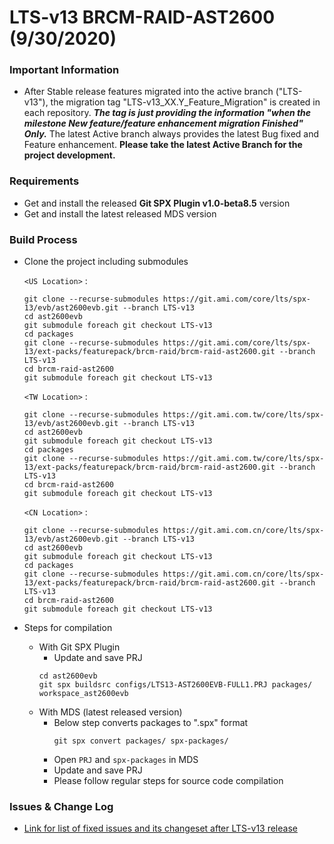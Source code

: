 # LTS-v13 BRCM-RAID-AST2600 (9/30/2020)

### Important Information
- After Stable release features migrated into the active branch ("LTS-v13"), the migration tag "LTS-v13_XX.Y_Feature_Migration" is created in each repository. _**The tag is just providing the information "when the milestone New feature/feature enhancement migration Finished" Only.**_ The latest Active branch always provides the latest Bug fixed and Feature enhancement. **Please take the latest Active Branch for the project development.**

### Requirements

- Get and install the released **Git SPX Plugin v1.0-beta8.5** version
- Get and install the latest released MDS version

### Build Process
- Clone the project including submodules

    `<US Location>` :
    ```
    git clone --recurse-submodules https://git.ami.com/core/lts/spx-13/evb/ast2600evb.git --branch LTS-v13
    cd ast2600evb
    git submodule foreach git checkout LTS-v13
    cd packages 
    git clone --recurse-submodules https://git.ami.com/core/lts/spx-13/ext-packs/featurepack/brcm-raid/brcm-raid-ast2600.git --branch LTS-v13
    cd brcm-raid-ast2600
    git submodule foreach git checkout LTS-v13
    ```
    `<TW Location>` :
    ```
    git clone --recurse-submodules https://git.ami.com.tw/core/lts/spx-13/evb/ast2600evb.git --branch LTS-v13
    cd ast2600evb
    git submodule foreach git checkout LTS-v13
    cd packages 
    git clone --recurse-submodules https://git.ami.com.tw/core/lts/spx-13/ext-packs/featurepack/brcm-raid/brcm-raid-ast2600.git --branch LTS-v13
    cd brcm-raid-ast2600
    git submodule foreach git checkout LTS-v13
    ```
    `<CN Location>` :
    ```
    git clone --recurse-submodules https://git.ami.com.cn/core/lts/spx-13/evb/ast2600evb.git --branch LTS-v13
    cd ast2600evb
    git submodule foreach git checkout LTS-v13
    cd packages 
    git clone --recurse-submodules https://git.ami.com.cn/core/lts/spx-13/ext-packs/featurepack/brcm-raid/brcm-raid-ast2600.git --branch LTS-v13
    cd brcm-raid-ast2600
    git submodule foreach git checkout LTS-v13
    ```
- Steps for compilation
    - With Git SPX Plugin 
        - Update and save PRJ
        ```    
        cd ast2600evb    
        git spx buildsrc configs/LTS13-AST2600EVB-FULL1.PRJ packages/ workspace_ast2600evb
        ```
    - With MDS (latest released version)
        - Below step converts packages to ".spx" format
            ```
            git spx convert packages/ spx-packages/
            ```
        - Open `PRJ` and `spx-packages` in MDS
        - Update and save PRJ
        - Please follow regular steps for source code compilation



### Issues & Change Log
- [Link for list of fixed issues and its changeset after LTS-v13 release]( https://git.ami.com/core/lts/spx-13/ext-packs/featurepack/brcm-raid/brcm-raid-ast2600/-/merge_requests?scope=all&utf8=%E2%9C%93&state=all&target_branch=LTS-v13 )



